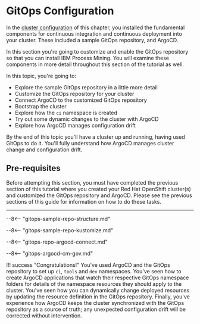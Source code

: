 # GitOps Configuration

<!--- cSpell:ignore resynched consolenotification subfolders rolebindings rolebinding CICD qube cntk autoplay allowfullscreen -->

In the [cluster configuration](gitops-tekton-argocd.md) of this chapter, you installed the fundamental components for continuous integration and continuous deployment into your cluster. These included a sample GitOps repository, and ArgoCD.

In this section you're going to customize and enable the GitOps repository so that you can install IBM Process Mining. You will examine these components in more detail throughout this section of the tutorial as well.

In this topic, you're going to:

* Explore the sample GitOps repository in a little more detail
* Customize the GitOps repository for your cluster
* Connect ArgoCD to the customized GitOps repository
* Bootstrap the cluster
* Explore how the `ci` namespace is created
* Try out some dynamic changes to the cluster with ArgoCD
* Explore how ArgoCD manages configuration drift

By the end of this topic you'll have a cluster up and running, having used GitOps to do it. You'll fully understand how ArgoCD manages cluster change and configuration drift.

## Pre-requisites

Before attempting this section, you must have completed the previous section of this tutorial where you created your Red Hat OpenShift cluster(s) and customized the GitOps repository and ArgoCD. Please see the previous sections of this guide for information on how to do these tasks.

---

--8<-- "gitops-sample-repo-structure.md"

--8<-- "gitops-sample-repo-kustomize.md"

--8<-- "gitops-repo-argocd-connect.md"

--8<-- "gitops-argocd-cm-gov.md"

!!! success "Congratulations!"
    You've used ArgoCD and the GitOps repository to set up `ci`, `tools` and `dev` namespaces. You've seen how to create ArgoCD applications that watch their respective GitOps namespace folders for details of the namespace resources they should apply to the cluster. You've seen how you can dynamically change deployed resources by updating the resource definition in the GitOps repository. Finally, you've experience how ArgoCD keeps the cluster synchronized with the GitOps repository as a source of truth; any unexpected configuration drift will be corrected without intervention.
